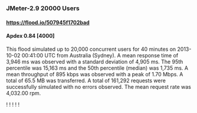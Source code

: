 
### JMeter-2.9 20000 Users
#### https://flood.io/507945f1702bad
#### Apdex 0.84 [4000]
This flood simulated up to 20,000 concurrent users for 40 minutes on  2013-10-02 00:41:00 UTC from Australia (Sydney). A mean response time of 3,946 ms was observed with a standard deviation of 4,905 ms. The 95th percentile was 15,163 ms and the 50th percentile (median) was 1,735 ms. A mean throughput of 895 kbps was observed with a peak of 1.70 Mbps. A total of 65.5 MB was transferred. A total of 161,292 requests were successfully simulated with no errors observed. The mean request rate was 4,032.00 rpm. 

\![](./gc/507945f1702bad/tenured_size.jpg)
\![](./gc/507945f1702bad/collection_pause_time.jpg)
\![](./gc/507945f1702bad/cpu_real.jpg)
\![](./gc/507945f1702bad/promoted_size.jpg)
\![](./gc/507945f1702bad/young_size.jpg)

